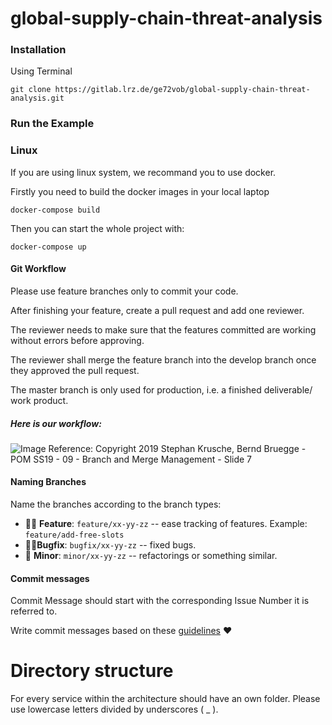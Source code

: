 # global-supply-chain-threat-analysis

### Installation
Using Terminal

`git clone https://gitlab.lrz.de/ge72vob/global-supply-chain-threat-analysis.git`

### Run the Example

### Linux
If you are using linux system, we recommand you to use docker.

Firstly you need to build the docker images in your local laptop

`docker-compose build`

Then you can start the whole project with:

`docker-compose up`


#### Git Workflow
Please use feature branches only to commit your code. 

After finishing your feature, create a pull request and add one reviewer.

The reviewer needs to make sure that the features committed are working without errors before approving.

The reviewer shall merge the feature branch into the develop branch once they approved the pull request.

The master branch is only used for production, i.e. a finished deliverable/ work product.

##### Here is our workflow:

![Image](https://raw.githubusercontent.com/itsJS/findmycook-webapp/develop/git_workflow.png)
Reference: Copyright 2019 Stephan Krusche, Bernd Bruegge - POM SS19 - 09 - Branch and Merge Management - Slide 7

#### Naming Branches
Name the branches according to the branch types:
- 👨‍🎨 **Feature**: `feature/xx-yy-zz` -- ease tracking of features. Example: `feature/add-free-slots`
- 🧙‍♀️**Bugfix**: `bugfix/xx-yy-zz` -- fixed bugs.
- 👶 **Minor**: `minor/xx-yy-zz` -- refactorings or something similar.

#### Commit messages
Commit Message should start with the corresponding Issue Number it is referred to. 

Write commit messages based on these [guidelines](https://chris.beams.io/posts/git-commit/) ❤

# Directory structure

For every service within the architecture should have an own folder. Please use lowercase letters divided by underscores ( _ ).


